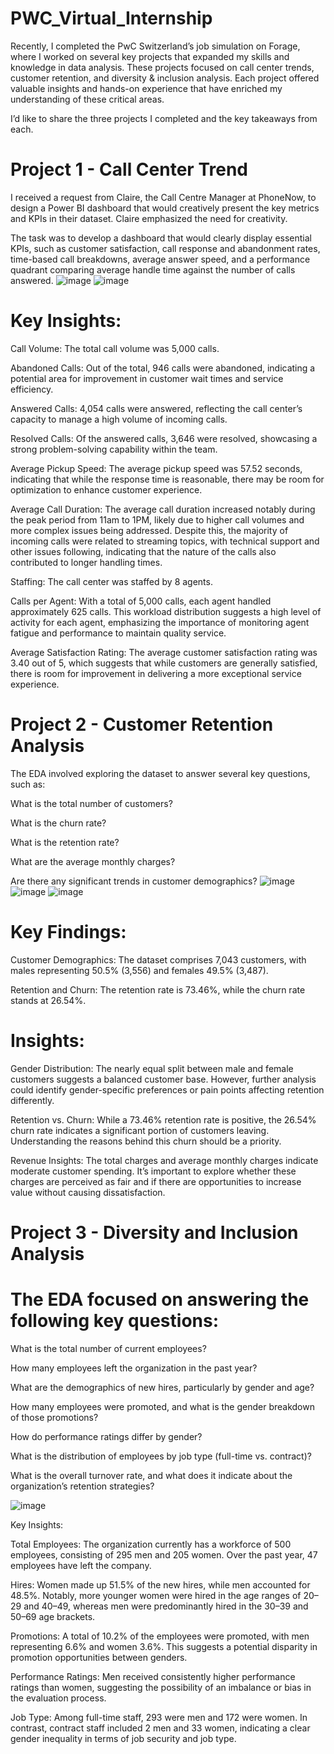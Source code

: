 # PWC_Virtual_Internship
Recently, I completed the PwC Switzerland’s job simulation on Forage, where I worked on several key projects that expanded my skills and knowledge in data analysis. These projects focused on call center trends, customer retention, and diversity & inclusion analysis. Each project offered valuable insights and hands-on experience that have enriched my understanding of these critical areas.

I’d like to share the three projects I completed and the key takeaways from each.

# Project 1 - Call Center Trend
I received a request from Claire, the Call Centre Manager at PhoneNow, to design a Power BI dashboard that would creatively present the key metrics and KPIs in their dataset. Claire emphasized the need for creativity.

The task was to develop a dashboard that would clearly display essential KPIs, such as customer satisfaction, call response and abandonment rates, time-based call breakdowns, average answer speed, and a performance quadrant comparing average handle time against the number of calls answered.
![image](https://github.com/user-attachments/assets/51d33e66-0323-46ab-a4a8-3b5746f628e5)
![image](https://github.com/user-attachments/assets/0eff9335-35b0-4614-8bc2-6cb96f34126e)
# Key Insights:

Call Volume: The total call volume was 5,000 calls.

Abandoned Calls: Out of the total, 946 calls were abandoned, indicating a potential area for improvement in customer wait times and service efficiency.

Answered Calls: 4,054 calls were answered, reflecting the call center’s capacity to manage a high volume of incoming calls.

Resolved Calls: Of the answered calls, 3,646 were resolved, showcasing a strong problem-solving capability within the team.

Average Pickup Speed: The average pickup speed was 57.52 seconds, indicating that while the response time is reasonable, there may be room for optimization to enhance customer experience.

Average Call Duration: The average call duration increased notably during the peak period from 11am to 1PM, likely due to higher call volumes and more complex issues being addressed. Despite this, the majority of incoming calls were related to streaming topics, with technical support and other issues following, indicating that the nature of the calls also contributed to longer handling times.

Staffing: The call center was staffed by 8 agents.

Calls per Agent: With a total of 5,000 calls, each agent handled approximately 625 calls. This workload distribution suggests a high level of activity for each agent, emphasizing the importance of monitoring agent fatigue and performance to maintain quality service.

Average Satisfaction Rating: The average customer satisfaction rating was 3.40 out of 5, which suggests that while customers are generally satisfied, there is room for improvement in delivering a more exceptional service experience.
# Project 2 - Customer Retention Analysis
The EDA involved exploring the dataset to answer several key questions, such as:

What is the total number of customers?

What is the churn rate?

What is the retention rate?

What are the average monthly charges?

Are there any significant trends in customer demographics?
![image](https://github.com/user-attachments/assets/769487bd-4ed6-4ae6-b5c5-6043f0d0a5ef)
![image](https://github.com/user-attachments/assets/af66bc97-501e-4a05-8fc5-784f2668aa9b)
![image](https://github.com/user-attachments/assets/ddace69f-ad8b-4dae-84f6-65fcaed824b5)
# Key Findings:

Customer Demographics: The dataset comprises 7,043 customers, with males representing 50.5% (3,556) and females 49.5% (3,487).

Retention and Churn: The retention rate is 73.46%, while the churn rate stands at 26.54%.

# Insights:

Gender Distribution: The nearly equal split between male and female customers suggests a balanced customer base. However, further analysis could identify gender-specific preferences or pain points affecting retention differently.

Retention vs. Churn: While a 73.46% retention rate is positive, the 26.54% churn rate indicates a significant portion of customers leaving. Understanding the reasons behind this churn should be a priority.

Revenue Insights: The total charges and average monthly charges indicate moderate customer spending. It’s important to explore whether these charges are perceived as fair and if there are opportunities to increase value without causing dissatisfaction.

# Project 3 - Diversity and Inclusion Analysis
# The EDA focused on answering the following key questions:

What is the total number of current employees?

How many employees left the organization in the past year?

What are the demographics of new hires, particularly by gender and age?

How many employees were promoted, and what is the gender breakdown of those promotions?

How do performance ratings differ by gender?

What is the distribution of employees by job type (full-time vs. contract)?

What is the overall turnover rate, and what does it indicate about the organization’s retention strategies?

![image](https://github.com/user-attachments/assets/f25adeec-5ada-49e5-ace2-395dc3afd03d)


Key Insights:

Total Employees: The organization currently has a workforce of 500 employees, consisting of 295 men and 205 women. Over the past year, 47 employees have left the company.

Hires: Women made up 51.5% of the new hires, while men accounted for 48.5%. Notably, more younger women were hired in the age ranges of 20–29 and 40–49, whereas men were predominantly hired in the 30–39 and 50–69 age brackets.

Promotions: A total of 10.2% of the employees were promoted, with men representing 6.6% and women 3.6%. This suggests a potential disparity in promotion opportunities between genders.

Performance Ratings: Men received consistently higher performance ratings than women, suggesting the possibility of an imbalance or bias in the evaluation process.

Job Type: Among full-time staff, 293 were men and 172 were women. In contrast, contract staff included 2 men and 33 women, indicating a clear gender inequality in terms of job security and job type.


